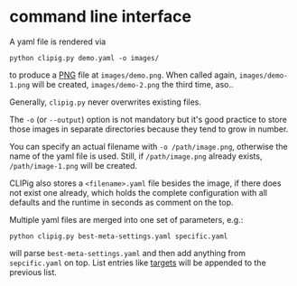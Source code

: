 # command line interface

A yaml file is rendered via

```shell
python clipig.py demo.yaml -o images/
```

to produce a [PNG](https://en.wikipedia.org/wiki/Portable_Network_Graphics)
file at `images/demo.png`. When called again, `images/demo-1.png` will be 
created, `images/demo-2.png` the third time, aso.. 

Generally, `clipig.py` never overwrites existing files. 

The `-o` (or `--output`) option is not mandatory but it's good practice
to store those images in separate directories because they tend to grow
in number.

You can specify an actual filename with `-o /path/image.png`, otherwise
the name of the yaml file is used. Still, if `/path/image.png` already
exists, `/path/image-1.png` will be created.

CLIPig also stores a `<filename>.yaml` file besides the image, if there
does not exist one already, which holds the complete configuration with 
all defaults and the runtime in seconds as comment on the top. 

Multiple yaml files are merged into one set of parameters, e.g.:

```shell
python clipig.py best-meta-settings.yaml specific.yaml
```

will parse `best-meta-settings.yaml` and then add anything
from `sepcific.yaml` on top. List entries 
like [targets](reference.md#targets) will be appended to the previous list.
